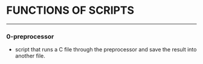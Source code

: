 
# FUNCTIONS OF SCRIPTS
---

### 0-preprocessor
- script that runs a C file through the preprocessor and save the result into another file.
